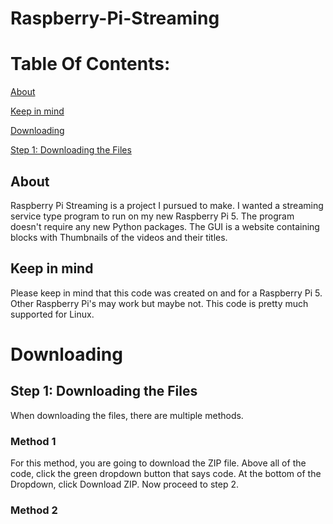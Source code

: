 # Raspberry-Pi-Streaming

# Table Of Contents:
[About](https://github.com/Cooldude1259/Raspberry-Pi-Streaming?tab=readme-ov-file#about)

[Keep in mind](https://github.com/Cooldude1259/Raspberry-Pi-Streaming?tab=readme-ov-file#keep-in-mind)

[Downloading](https://github.com/Cooldude1259/Raspberry-Pi-Streaming?tab=readme-ov-file#downloading)

  [Step 1: Downloading the Files](https://github.com/Cooldude1259/Raspberry-Pi-Streaming?tab=readme-ov-file#step-1:-downloading-the-files)


## About
Raspberry Pi Streaming is a project I pursued to make. I wanted a streaming service type program to run on my new Raspberry Pi 5. The program doesn't require any new Python packages. The GUI is a website containing blocks with Thumbnails of the videos and their titles.

## Keep in mind
Please keep in mind that this code was created on and for a Raspberry Pi 5. Other Raspberry Pi's may work but maybe not. This code is pretty much supported for Linux.

# Downloading
## Step 1: Downloading the Files
When downloading the files, there are multiple methods.
### Method 1
For this method, you are going to download the ZIP file. Above all of the code, click the green dropdown button that says code. At the bottom of the Dropdown, click Download ZIP. Now proceed to step 2.
### Method 2
